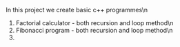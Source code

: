 In this project we create basic c++ programmes\n
1. Factorial calculator - both recursion and loop method\n
2. Fibonacci program - both recursion and loop method\n
3. 
